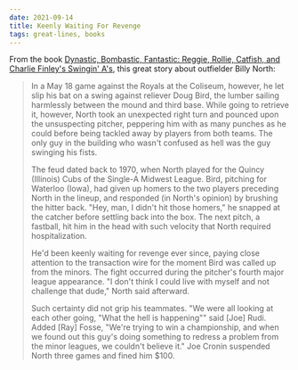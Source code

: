 ```yaml
---
date: 2021-09-14
title: Keenly Waiting For Revenge
tags: great-lines, books
---
```



From the book [Dynastic, Bombastic, Fantastic: Reggie, Rollie, Catfish, and Charlie Finley's Swingin' A's](https://bookshop.org/books/dynastic-bombastic-fantastic-reggie-rollie-catfish-and-charlie-finley-s-swingin-a-s/9781328570079), this great story about outfielder Billy North:

> In a May 18 game against the Royals at the Coliseum, however, he let slip his bat on a swing against reliever Doug Bird, the lumber sailing harmlessly between the mound and third base. While going to retrieve it, however, North took an unexpected right turn and pounced upon the unsuspecting pitcher, peppering him with as many punches as he could before being tackled away by players from both teams. The only guy in the building who wasn't confused as hell was the guy swinging his fists.
> 
> The feud dated back to 1970, when North played for the Quincy (Illinois) Cubs of the Single-A Midwest League. Bird, pitching for Waterloo (Iowa), had given up homers to the two players preceding North in the lineup, and responded (in North's opinion) by brushing the hitter back. "Hey, man, I didn't hit those homers," he snapped at the catcher before settling back into the box. The next pitch, a fastball, hit him in the head with such velocity that North required hospitalization.
> 
> He'd been keenly waiting for revenge ever since, paying close attention to the transaction wire for the moment Bird was called up from the minors. The fight occurred during the pitcher's fourth major league appearance. "I don't think I could live with myself and not challenge that dude," North said afterward.
> 
> Such certainty did not grip his teammates. "We were all looking at each other going, "What the hell is happening"" said [Joe] Rudi. Added [Ray] Fosse, "We're trying to win a championship, and when we found out this guy's doing something to redress a problem from the minor leagues, we couldn't believe it." Joe Cronin suspended North three games and fined him $100.